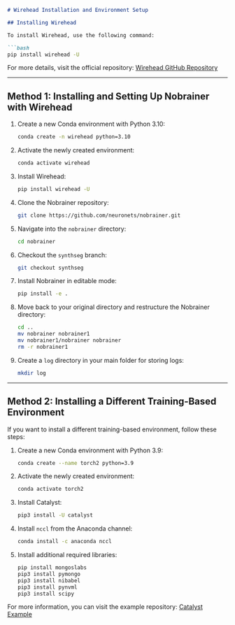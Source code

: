 ```markdown
# Wirehead Installation and Environment Setup

## Installing Wirehead

To install Wirehead, use the following command:

```bash
pip install wirehead -U
```

For more details, visit the official repository: [Wirehead GitHub Repository](https://github.com/neuroneural/wirehead)

---

## Method 1: Installing and Setting Up Nobrainer with Wirehead

1. Create a new Conda environment with Python 3.10:

    ```bash
    conda create -n wirehead python=3.10
    ```

2. Activate the newly created environment:

    ```bash
    conda activate wirehead
    ```

3. Install Wirehead:

    ```bash
    pip install wirehead -U
    ```

4. Clone the Nobrainer repository:

    ```bash
    git clone https://github.com/neuronets/nobrainer.git 
    ```

5. Navigate into the `nobrainer` directory:

    ```bash
    cd nobrainer
    ```

6. Checkout the `synthseg` branch:

    ```bash
    git checkout synthseg
    ```

7. Install Nobrainer in editable mode:

    ```bash
    pip install -e .
    ```

8. Move back to your original directory and restructure the Nobrainer directory:

    ```bash
    cd ..
    mv nobrainer nobrainer1
    mv nobrainer1/nobrainer nobrainer
    rm -r nobrainer1
    ```

9. Create a `log` directory in your main folder for storing logs:

    ```bash
    mkdir log
    ```

---

## Method 2: Installing a Different Training-Based Environment

If you want to install a different training-based environment, follow these steps:

1. Create a new Conda environment with Python 3.9:

    ```bash
    conda create --name torch2 python=3.9
    ```

2. Activate the newly created environment:

    ```bash
    conda activate torch2
    ```

3. Install Catalyst:

    ```bash
    pip3 install -U catalyst
    ```

4. Install `nccl` from the Anaconda channel:

    ```bash
    conda install -c anaconda nccl
    ```

5. Install additional required libraries:

    ```bash
    pip install mongoslabs
    pip3 install pymongo
    pip3 install nibabel
    pip3 install pynvml
    pip3 install scipy
    ```

For more information, you can visit the example repository: [Catalyst Example](https://github.com/neuroneural/catalyst_example)
```